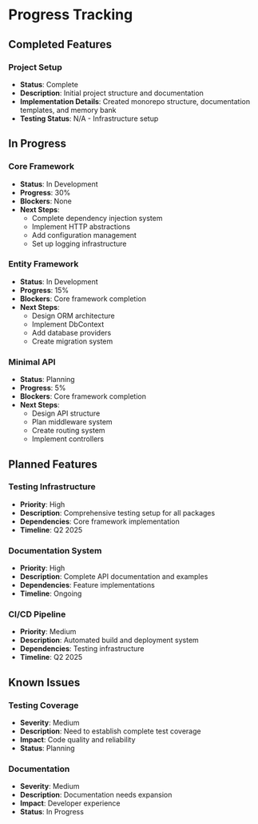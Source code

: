# Progress Tracking

## Completed Features
### Project Setup
- **Status**: Complete
- **Description**: Initial project structure and documentation
- **Implementation Details**: Created monorepo structure, documentation templates, and memory bank
- **Testing Status**: N/A - Infrastructure setup

## In Progress
### Core Framework
- **Status**: In Development
- **Progress**: 30%
- **Blockers**: None
- **Next Steps**:
  - Complete dependency injection system
  - Implement HTTP abstractions
  - Add configuration management
  - Set up logging infrastructure

### Entity Framework
- **Status**: In Development
- **Progress**: 15%
- **Blockers**: Core framework completion
- **Next Steps**:
  - Design ORM architecture
  - Implement DbContext
  - Add database providers
  - Create migration system

### Minimal API
- **Status**: Planning
- **Progress**: 5%
- **Blockers**: Core framework completion
- **Next Steps**:
  - Design API structure
  - Plan middleware system
  - Create routing system
  - Implement controllers

## Planned Features
### Testing Infrastructure
- **Priority**: High
- **Description**: Comprehensive testing setup for all packages
- **Dependencies**: Core framework implementation
- **Timeline**: Q2 2025

### Documentation System
- **Priority**: High
- **Description**: Complete API documentation and examples
- **Dependencies**: Feature implementations
- **Timeline**: Ongoing

### CI/CD Pipeline
- **Priority**: Medium
- **Description**: Automated build and deployment system
- **Dependencies**: Testing infrastructure
- **Timeline**: Q2 2025

## Known Issues
### Testing Coverage
- **Severity**: Medium
- **Description**: Need to establish complete test coverage
- **Impact**: Code quality and reliability
- **Status**: Planning

### Documentation
- **Severity**: Medium
- **Description**: Documentation needs expansion
- **Impact**: Developer experience
- **Status**: In Progress 